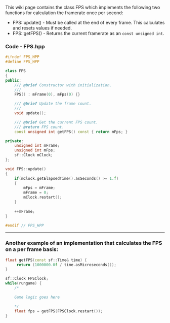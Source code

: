 This wiki page contains the class FPS which implements the following two functions for calculation the framerate once per second:

* FPS::update() - Must be called at the end of every frame. This calculates and resets values if needed.
* FPS::getFPS() - Returns the current framerate as an `const unsigned int`.

### Code - FPS.hpp
```cpp
#ifndef FPS_HPP
#define FPS_HPP

class FPS
{ 
public:
	/// @brief Constructor with initialization.
	///
	FPS() : mFrame(0), mFps(0) {}

	/// @brief Update the frame count.
	/// 
	void update();

	/// @brief Get the current FPS count.
	/// @return FPS count.
	const unsigned int getFPS() const { return mFps; }

private:
	unsigned int mFrame;
	unsigned int mFps;
	sf::Clock mClock;
};

void FPS::update()
{
	if(mClock.getElapsedTime().asSeconds() >= 1.f)
	{
		mFps = mFrame;
		mFrame = 0;
		mClock.restart();
	}
 
	++mFrame;
}

#endif // FPS_HPP
```
-----------
### Another example of an implementation that calculates the FPS on a per frame basis:
```cpp
float getFPS(const sf::Time& time) {
     return (1000000.0f / time.asMicroseconds());
}

sf::Clock FPSClock;
while(rungame) {
    /*

    Game logic goes here   

    */
    float fps = getFPS(FPSClock.restart());
}
```